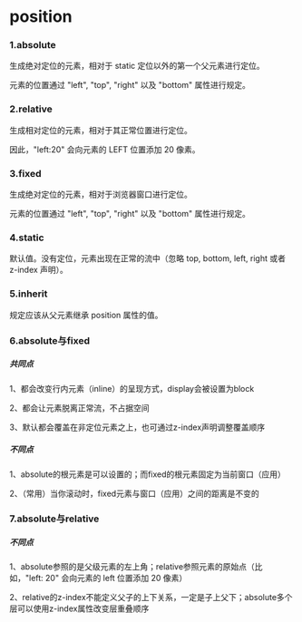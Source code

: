 # position

### 1.absolute

生成绝对定位的元素，相对于 static 定位以外的第一个父元素进行定位。

元素的位置通过 "left", "top", "right" 以及 "bottom" 属性进行规定。

### 2.relative

生成相对定位的元素，相对于其正常位置进行定位。

因此，"left:20" 会向元素的 LEFT 位置添加 20 像素。

### 3.fixed

生成绝对定位的元素，相对于浏览器窗口进行定位。

元素的位置通过 "left", "top", "right" 以及 "bottom" 属性进行规定。

### 4.static

默认值。没有定位，元素出现在正常的流中（忽略 top, bottom, left, right 或者 z-index 声明）。

### 5.inherit

规定应该从父元素继承 position 属性的值。

### 6.absolute与fixed

##### 共同点	

1、都会改变行内元素（inline）的呈现方式，display会被设置为block

2、都会让元素脱离正常流，不占据空间

3、默认都会覆盖在非定位元素之上，也可通过z-index声明调整覆盖顺序

##### 不同点	

1、absolute的根元素是可以设置的；而fixed的根元素固定为当前窗口（应用）

2、（常用）当你滚动时，fixed元素与窗口（应用）之间的距离是不变的

 

### 7.absolute与relative

##### 不同点	

1、absolute参照的是父级元素的左上角；relative参照元素的原始点（比如，"left: 20" 会向元素的 left 位置添加 20 像素）

2、relative的z-index不能定义父子的上下关系，一定是子上父下；absolute多个层可以使用z-index属性改变层重叠顺序